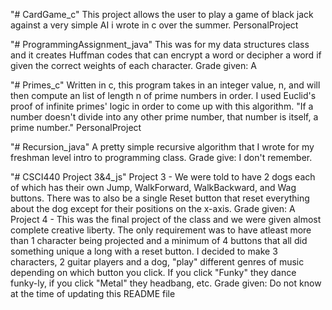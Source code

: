 "# CardGame_c" 
This project allows the user to play a game of black jack against a very simple AI i wrote in c over the summer. 
PersonalProject

"# ProgrammingAssignment_java"
This was for my data structures class and it creates Huffman codes that can encrypt a word or decipher a word if given the correct weights of each character. 
Grade given: A

"# Primes_c"
Written in c, this program takes in an integer value, n, and will then compute an list of length n of prime numbers in order. I used Euclid's proof of infinite primes' logic in order to come up with this algorithm. "If a number doesn't divide into any other prime number, that number is itself, a prime number."
PersonalProject

"# Recursion_java"
A pretty simple recursive algorithm that I wrote for my freshman level intro to programming class.
Grade give: I don't remember.

"# CSCI440 Project 3&4_js"
Project 3 - We were told to have 2 dogs each of which has their own Jump, WalkForward, WalkBackward, and Wag buttons. There was to also be a single Reset button that reset everything about the dog except for their positions on the x-axis. 
Grade given: A
Project 4 - This was the final project of the class and we were given almost complete creative liberty. The only requirement was to have atleast more than 1 character being projected and a minimum of 4 buttons that all did something unique a long with a reset button. I decided to make 3 characters, 2 guitar players and a dog, "play" different genres of music depending on which button you click. If you click "Funky" they dance funky-ly, if you click "Metal" they headbang, etc. 
Grade given: Do not know at the time of updating this README file
